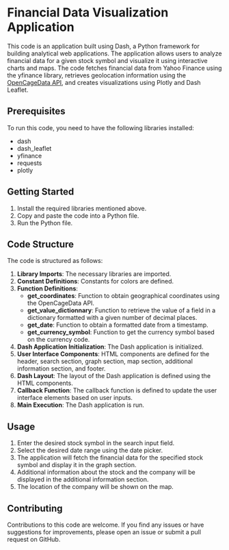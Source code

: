 # Financial Data Visualization Application

This code is an application built using Dash, a Python framework for building analytical web applications. The application allows users to analyze financial data for a given stock symbol and visualize it using interactive charts and maps. The code fetches financial data from Yahoo Finance using the yfinance library, retrieves geolocation information using the [OpenCageData API](https://opencagedata.com/), and creates visualizations using Plotly and Dash Leaflet.

## Prerequisites
To run this code, you need to have the following libraries installed:

- dash
- dash_leaflet
- yfinance
- requests
- plotly

## Getting Started
1. Install the required libraries mentioned above.
2. Copy and paste the code into a Python file.
3. Run the Python file.

## Code Structure
The code is structured as follows:

1. **Library Imports**: The necessary libraries are imported.
2. **Constant Definitions**: Constants for colors are defined.
3. **Function Definitions**:
    * **get_coordinates**: Function to obtain geographical coordinates using the OpenCageData API.
    * **get_value_dictionnary**: Function to retrieve the value of a field in a dictionary formatted with a given number of decimal places.
    * **get_date**: Function to obtain a formatted date from a timestamp.
    * **get_currency_symbol**: Function to get the currency symbol based on the currency code.
4. **Dash Application Initialization**: The Dash application is initialized.
5. **User Interface Components**: HTML components are defined for the header, search section, graph section, map section, additional information section, and footer.
6. **Dash Layout**: The layout of the Dash application is defined using the HTML components.
7. **Callback Function**: The callback function is defined to update the user interface elements based on user inputs.
8. **Main Execution**: The Dash application is run.

## Usage
1. Enter the desired stock symbol in the search input field.
2. Select the desired date range using the date picker.
3. The application will fetch the financial data for the specified stock symbol and display it in the graph section.
4. Additional information about the stock and the company will be displayed in the additional information section.
5. The location of the company will be shown on the map.

## Contributing
Contributions to this code are welcome. If you find any issues or have suggestions for improvements, please open an issue or submit a pull request on GitHub.

